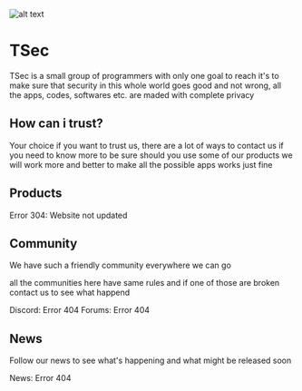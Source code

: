 ![alt text](/img/logo.png)
# TSec
TSec is a small group of programmers with only one goal to reach
it's to make sure that security in this whole world goes good and
not wrong, all the apps, codes, softwares etc. are maded with complete
privacy

## How can i trust?
Your choice if you want to trust us, there are a lot of ways to contact us
if you need to know more to be sure should you use some of our products
we will work more and better to make all the possible apps works just fine

## Products
Error 304: Website not updated

## Community
We have such a friendly community everywhere we can go

all the communities here have same rules and if one of those are broken
contact us to see what happend

Discord: Error 404
Forums: Error 404

## News
Follow our news to see what's happening and what might be released soon

News: Error 404

